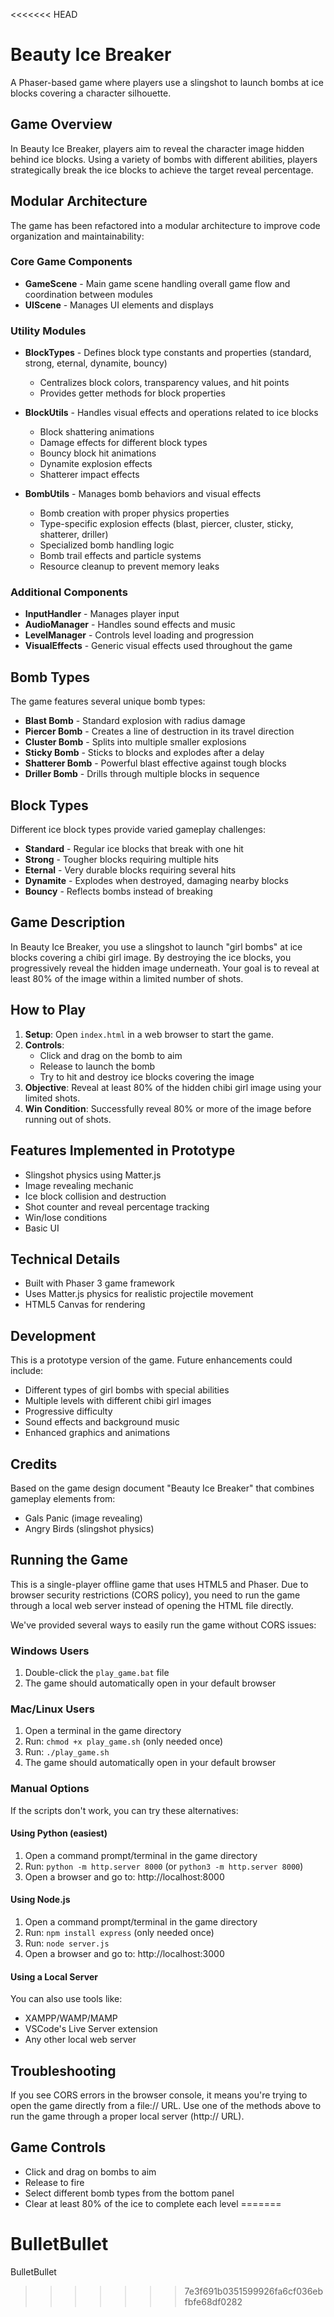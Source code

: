 <<<<<<< HEAD
# Beauty Ice Breaker

A Phaser-based game where players use a slingshot to launch bombs at ice blocks covering a character silhouette.

## Game Overview

In Beauty Ice Breaker, players aim to reveal the character image hidden behind ice blocks. Using a variety of bombs with different abilities, players strategically break the ice blocks to achieve the target reveal percentage.

## Modular Architecture

The game has been refactored into a modular architecture to improve code organization and maintainability:

### Core Game Components

- **GameScene** - Main game scene handling overall game flow and coordination between modules
- **UIScene** - Manages UI elements and displays

### Utility Modules

- **BlockTypes** - Defines block type constants and properties (standard, strong, eternal, dynamite, bouncy)
  - Centralizes block colors, transparency values, and hit points
  - Provides getter methods for block properties

- **BlockUtils** - Handles visual effects and operations related to ice blocks
  - Block shattering animations
  - Damage effects for different block types
  - Bouncy block hit animations
  - Dynamite explosion effects
  - Shatterer impact effects

- **BombUtils** - Manages bomb behaviors and visual effects
  - Bomb creation with proper physics properties
  - Type-specific explosion effects (blast, piercer, cluster, sticky, shatterer, driller)
  - Specialized bomb handling logic
  - Bomb trail effects and particle systems
  - Resource cleanup to prevent memory leaks

### Additional Components

- **InputHandler** - Manages player input
- **AudioManager** - Handles sound effects and music
- **LevelManager** - Controls level loading and progression
- **VisualEffects** - Generic visual effects used throughout the game

## Bomb Types

The game features several unique bomb types:

- **Blast Bomb** - Standard explosion with radius damage
- **Piercer Bomb** - Creates a line of destruction in its travel direction
- **Cluster Bomb** - Splits into multiple smaller explosions
- **Sticky Bomb** - Sticks to blocks and explodes after a delay
- **Shatterer Bomb** - Powerful blast effective against tough blocks
- **Driller Bomb** - Drills through multiple blocks in sequence

## Block Types

Different ice block types provide varied gameplay challenges:

- **Standard** - Regular ice blocks that break with one hit
- **Strong** - Tougher blocks requiring multiple hits
- **Eternal** - Very durable blocks requiring several hits
- **Dynamite** - Explodes when destroyed, damaging nearby blocks
- **Bouncy** - Reflects bombs instead of breaking

## Game Description

In Beauty Ice Breaker, you use a slingshot to launch "girl bombs" at ice blocks covering a chibi girl image. By destroying the ice blocks, you progressively reveal the hidden image underneath. Your goal is to reveal at least 80% of the image within a limited number of shots.

## How to Play

1. **Setup**: Open `index.html` in a web browser to start the game.
2. **Controls**:
   - Click and drag on the bomb to aim
   - Release to launch the bomb
   - Try to hit and destroy ice blocks covering the image
3. **Objective**: Reveal at least 80% of the hidden chibi girl image using your limited shots.
4. **Win Condition**: Successfully reveal 80% or more of the image before running out of shots.

## Features Implemented in Prototype

- Slingshot physics using Matter.js
- Image revealing mechanic
- Ice block collision and destruction
- Shot counter and reveal percentage tracking
- Win/lose conditions
- Basic UI

## Technical Details

- Built with Phaser 3 game framework
- Uses Matter.js physics for realistic projectile movement
- HTML5 Canvas for rendering

## Development

This is a prototype version of the game. Future enhancements could include:
- Different types of girl bombs with special abilities
- Multiple levels with different chibi girl images
- Progressive difficulty
- Sound effects and background music
- Enhanced graphics and animations

## Credits

Based on the game design document "Beauty Ice Breaker" that combines gameplay elements from:
- Gals Panic (image revealing)
- Angry Birds (slingshot physics)

## Running the Game

This is a single-player offline game that uses HTML5 and Phaser. Due to browser security restrictions (CORS policy), you need to run the game through a local web server instead of opening the HTML file directly.

We've provided several ways to easily run the game without CORS issues:

### Windows Users

1. Double-click the `play_game.bat` file
2. The game should automatically open in your default browser

### Mac/Linux Users

1. Open a terminal in the game directory
2. Run: `chmod +x play_game.sh` (only needed once)
3. Run: `./play_game.sh`
4. The game should automatically open in your default browser

### Manual Options

If the scripts don't work, you can try these alternatives:

#### Using Python (easiest)

1. Open a command prompt/terminal in the game directory
2. Run: `python -m http.server 8000` (or `python3 -m http.server 8000`)
3. Open a browser and go to: http://localhost:8000

#### Using Node.js

1. Open a command prompt/terminal in the game directory
2. Run: `npm install express` (only needed once)
3. Run: `node server.js`
4. Open a browser and go to: http://localhost:3000

#### Using a Local Server

You can also use tools like:
- XAMPP/WAMP/MAMP
- VSCode's Live Server extension
- Any other local web server

## Troubleshooting

If you see CORS errors in the browser console, it means you're trying to open the game directly from a file:// URL. Use one of the methods above to run the game through a proper local server (http:// URL).

## Game Controls

- Click and drag on bombs to aim
- Release to fire
- Select different bomb types from the bottom panel
- Clear at least 80% of the ice to complete each level 
=======
# BulletBullet
BulletBullet
>>>>>>> 7e3f691b0351599926fa6cf036ebfbfe68df0282
